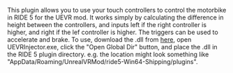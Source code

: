 This plugin allows you to use your touch controllers to control the motorbike in RIDE 5 for the UEVR mod. It works simply by calculating the difference in height between the controllers, and inputs left if the right controller is higher, and right if the lef controller is higher. The triggers can be used to accelerate and brake.
To use, download the .dll from [here](https://github.com/r-hackett/RIDE5UEVRLeanPlugin-/releases/tag/v1.0), open UEVRInjector.exe, click the "Open Global Dir" button, and place the .dll in the RIDE 5 plugin directory. e.g. the location might look something like "AppData/Roaming/UnrealVRMod/ride5-Win64-Shipping/plugins".
